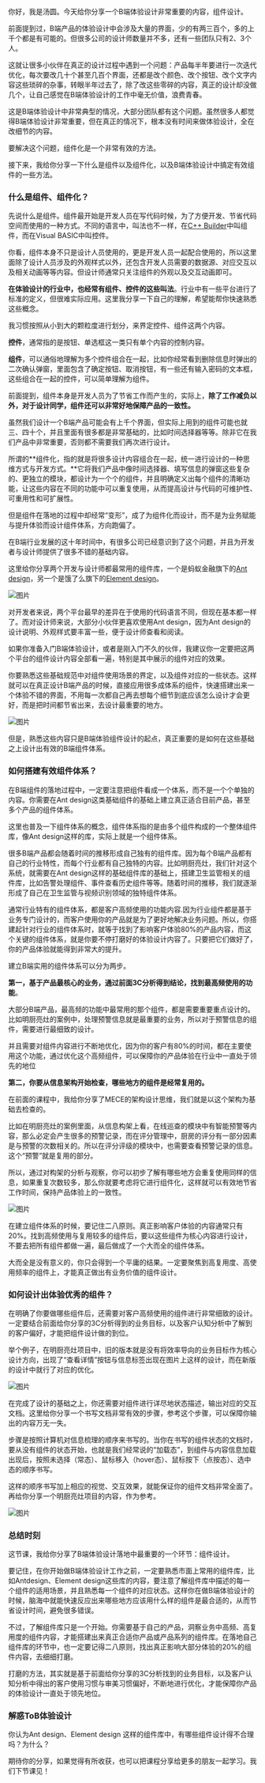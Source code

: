 你好，我是汤圆。今天给你分享一个B端体验设计非常重要的内容，组件设计。

前面提到过，B端产品的体验设计中会涉及大量的界面，少的有两三百个，多的上千个都是有可能的。但很多公司的设计师数量并不多，还有一些团队只有2、3个人。

这就让很多小伙伴在真正的设计过程中遇到一个问题：产品每半年要进行一次迭代优化，每次要改几十个甚至几百个界面，还都是改个颜色、改个按钮、改个文字内容这些琐碎的杂事，转眼半年过去了，除了改这些零碎的内容，真正的设计却没做几个，让自己感觉在B端体验设计的工作中毫无价值，浪费青春。

这是B端体验设计中非常典型的情况，大部分团队都有这个问题。虽然很多人都觉得B端体验设计非常重要，但在真正的情况下，根本没有时间来做体验设计，全在改细节的内容。

要解决这个问题，组件化是一个非常有效的方法。

接下来，我给你分享一下什么是组件以及组件化，以及B端体验设计中搞定有效组件的一些方法。

### 什么是组件、组件化？

先说什么是组件。组件最开始是开发人员在写代码时候，为了方便开发、节省代码空间而使用的一种方式。不同的语言中，叫法也不一样，在[C++ Builder](https://baike.baidu.com/item/C%2B%2B%20Builder?fromModule=lemma_inlink)中叫组件，而在Visual BASIC中叫控件。

你看，组件本身不只是设计人员使用的，更是开发人员一起配合使用的，所以这里面除了设计人员涉及的外观样式以外，还包含开发人员需要的数据源、对应交互以及相关动画等等内容。但设计师通常只关注组件的外观以及交互动画即可。

**在体验设计的行业中，也经常有组件、控件的这些叫法**。行业中有一些平台进行了标准的定义，但很难实际应用。这里我分享一下自己的理解，希望能帮你快速熟悉这些概念。

我习惯按照从小到大的颗粒度进行划分，来界定控件、组件这两个内容。

**控件**，通常指的是按钮、单选框这一类只有单个内容的控制内容。

**组件**，可以通俗地理解为多个控件组合在一起，比如你经常看到删除信息时弹出的二次确认弹窗，里面包含了确定按钮、取消按钮，有一些还有输入密码的文本框，这些组合在一起的控件，可以简单理解为组件。

前面提到，组件本身是开发人员为了节省工作而产生的，实际上，**除了工作减负以外，对于设计同学，组件还可以非常好地保障产品的一致性。**

虽然我们设计一个B端产品可能会有上千个界面，但实际上用到的组件可能也就三、四十个，并且里面有很多都是非常基础的，比如时间选择器等等。除非它在我们产品中非常重要，否则都不需要我们再次进行设计。

所谓的**组件化，指的就是将很多设计内容组合在一起，统一进行设计的一种思维方式与开发方式。**它将我们产品中像时间选择器、填写信息的弹窗这些复杂的、更独立的模块，都设计为一个个的组件，并且明确定义出每个组件的清晰功能，让这些内容在不同的功能中可以重复使用，从而提高设计与代码的可维护性、可重用性和可扩展性。

但是组件在落地的过程中却经常“变形”，成了为组件化而设计，而不是为业务赋能与提升体验而设计组件体系，方向跑偏了。

在B端行业发展的这十年时间中，有很多公司已经意识到了这个问题，并且为开发者与设计师提供了很多不错的基础内容。

这里给你分享两个开发与设计师都最常用的组件库，一个是蚂蚁金融旗下的[Ant design](https://www.ant.design)，另一个是饿了么旗下的[Element design](https://element.eleme.cn/#/zh-CN)。

![图片](https://static001.geekbang.org/resource/image/72/02/72ea2byyd4b060118a5a2yy9d91d0f02.jpg?wh=5760x3240)

对开发者来说，两个平台最早的差异在于使用的代码语言不同，但现在基本都一样了。而对设计师来说，大部分小伙伴更喜欢使用Ant design，因为Ant design的设计说明、外观样式要丰富一些，便于设计师查看和阅读。

如果你准备入门B端体验设计，或者是刚入门不久的伙伴，我建议你一定要把这两个平台的组件设计内容全部看一遍，特别是其中展示的组件对应的效果。

你要熟悉这些基础规范中对组件使用场景的界定，以及组件对应的一些状态。这样就可以在真正设计B端产品的时候，直接应用很多成体系的组件，快速搭建出来一个体验不错的界面，不用每一次都自己再去想每个细节到底应该怎么设计才会更好，而是把时间都节省出来，去设计最重要的地方。

![图片](https://static001.geekbang.org/resource/image/ce/40/ce53d63eb51292c889f0c4cd25601c40.jpg?wh=5760x3876)

但是，熟悉这些内容只是B端体验组件设计的起点，真正重要的是如何在这些基础之上设计出有效的B端组件体系。

### 如何搭建有效组件体系？

在B端组件的落地过程中，一定要注意把组件看成一个体系，而不是一个个单独的内容。你需要在Ant design这类基础组件的基础上建立真正适合目前产品，甚至多个产品的组件体系。

这里也普及一下组件体系的概念，组件体系指的是由多个组件构成的一个整体组件库，像Ant design这样的库，实际上就是一个组件体系。

很多B端产品都会随着时间的推移形成自己独有的组件库。因为每个B端产品都有自己的行业特性，而每个行业都有自己独特的内容。比如明厨亮灶，我们针对这个系统，就需要在Ant design这样的基础组件库的基础上，搭建卫生监管相关的组件库，比如告警处理组件、事件查看历史组件等等。随着时间的推移，我们就逐渐形成了自己在卫生监管与视频识别领域的独特组件体系。

通常行业特有的组件体系，都是客户高频使用的功能内容.因为行业组件都是基于业务专门设计的，而客户使用你的产品就是为了更好地解决业务问题。所以，你搭建起针对行业的组件体系时，就等于找到了影响客户体验80%的产品内容，而这个关键的组件体系，就是你要不停打磨好的体验设计内容了。只要把它们做好了，你的产品体验就能得到非常大的提升。

建立B端实用的组件体系可以分为两步。

**第一，基于产品最核心的业务，通过前面3C分析得到结论，找到最高频使用的功能**。

大部分B端产品，最高频的功能中最常用的那个组件，都是需要重要重点设计的。比如明厨亮灶的案例中，处理预警信息就是最重要的业务，所以对于预警信息的组件，需要进行最细致的设计。

并且需要对组件内容进行不断地优化，因为你的客户有80%的时间，都在主要使用这个功能，通过优化这个高频组件，可以保障你的产品体验在行业中一直处于领先的地位

**第二，你要从信息架构开始检查，哪些地方的组件是经常复用的。**

在前面的课程中，我给你分享了MECE的架构设计思维，我们就是以这个架构为基础去检查的。

比如在明厨亮灶的案例里面，从信息构架上看，在线巡查的模块中有智能预警等内容，那么必定会产生很多的预警记录，而在评分管理中，厨房的评分有一部分因素是与预警的次数相关的。所以在评分评级的模块中，也需要查看预警记录的信息。这个“预警”就是复用的部分。

所以，通过对构架的分析与观察，你可以初步了解有哪些地方会重复使用同样的信息，如果重复次数较多，那么你就要考虑将它进行组件化，这样就可以有效地节省工作时间，保持产品体验上的一致性。

![图片](https://static001.geekbang.org/resource/image/44/47/446f97abc9b3e0feed689a63e17ce247.jpg?wh=5760x5439)

在建立组件体系的时候，要记住二八原则。真正影响客户体验的内容通常只有20%。找到高频使用与复用较多的组件后，要以这些组件为核心内容进行设计，不要去把所有组件都做一遍，最后做成了一个大而全的组件体系。

大而全是没有意义的，你只会得到一个平庸的结果。一定要聚焦到高复用度、高使用频率的组件上，才能真正做出有业务价值的组件设计。

### 如何设计出体验优秀的组件？

在明确了你要做哪些组件后，还需要对客户高频使用的组件进行非常细致的设计。一定要结合前面给你分享的3C分析得到的业务目标，以及客户认知分析中了解到的客户偏好，才能把组件设计做的到位。

举个例子，在明厨亮灶项目中，旧的版本就是没有将效率导向的业务目标作为核心设计方向，出现了“查看详情”按钮与信息标签出现在图片上这样的设计，而在新版的设计中就行了对应的优化。

![图片](https://static001.geekbang.org/resource/image/5c/72/5c76f76bd8a572fa2693efba8ac91972.jpg?wh=5760x4731)

在完成了设计的基础之上，你还需要对组件进行详尽地状态描述，输出对应的交互文档。这里给你分享一个书写文档非常有效的步骤，参考这个步骤，可以保障你输出的内容万无一失。

步骤是按照计算机对信息梳理的顺序来书写的。当你在书写的组件状态的文档时，要从没有组件的状态开始，也就是我们经常说的“加载态”，到组件与内容信息加载出现后，按照未选择（常态）、鼠标移入（hover态）、鼠标按下（点按态）、选中态的顺序书写。

这样的顺序书写加上相应的视觉、交互效果，就能保证你的组件文档非常全面了。再给你分享一个明厨亮灶项目的内容，作为参考。

![图片](https://static001.geekbang.org/resource/image/9d/4f/9da767550227417fcd967cd8b470194f.jpg?wh=5760x4785)

### 总结时刻

这节课，我给你分享了B端体验设计落地中最重要的一个环节：组件设计。

要记住，在你开始做B端体验设计工作之前，一定要熟悉市面上常用的组件库，比如Antdesign、Element design这些库的内容，要注意了解组件库中描述的每一个组件的适用场景，并且熟悉每一个组件的对应状态。这样你在做B端体验设计的时候，脑海中就能快速反应出来哪些地方应该用什么样的组件是最合适的，从而节省设计时间，避免很多错误。

不过，了解组件库只是一个开始。你需要基于自己的产品，洞察业务中高频、高复用度的组件内容，才能搭建出来真正合适你产品或产品系列的组件库。在落地自己组件库的环节中，也一定要记得二八原则，找出真正影响大部分体验的20%的组件内容，去细细打磨。

打磨的方法，其实就是基于前面给你分享的3C分析找到的业务目标，以及客户认知分析中得出的客户使用习惯与审美习惯偏好，不断地进行优化，才能保障你产品的体验设计一直处于领先地位。

### 解惑ToB体验设计

你认为Ant design、Element design 这样的组件库中，有哪些组件设计得不合理吗？为什么？

期待你的分享，如果觉得有所收获，也可以把课程分享给更多的朋友一起学习。我们下节课见！
